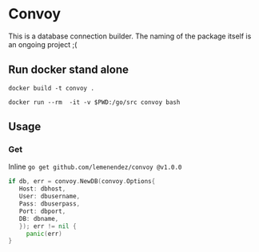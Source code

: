 # Convoy

This is a database connection builder. The naming of the package itself is an ongoing project ;(

## Run docker stand alone

`docker build -t convoy .`

`docker run --rm  -it -v $PWD:/go/src convoy bash`

## Usage

### Get

Inline `go get github.com/lemenendez/convoy @v1.0.0`

```go
if db, err = convoy.NewDB(convoy.Options{
   Host: dbhost,
   User: dbusername,
   Pass: dbuserpass,
   Port: dbport,
   DB: dbname,
   }); err != nil {
     panic(err)
}
```

